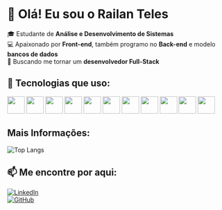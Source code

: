 # 👋 Olá! Eu sou o Railan Teles  
🎓 Estudante de **Análise e Desenvolvimento de Sistemas**  
💻 Apaixonado por **Front-end**, também programo no **Back-end** e modelo **bancos de dados**  
🚀 Buscando me tornar um **desenvolvedor Full-Stack**  

## 🚀 Tecnologias que uso:  
<div align="left"> <img src="https://cdn.jsdelivr.net/gh/devicons/devicon/icons/html5/html5-original.svg" width="40" height="40"/> <img src="https://cdn.jsdelivr.net/gh/devicons/devicon/icons/css3/css3-original.svg" width="40" height="40"/> <img src="https://cdn.jsdelivr.net/gh/devicons/devicon/icons/javascript/javascript-original.svg" width="40" height="40"/> <img src="https://cdn.jsdelivr.net/gh/devicons/devicon/icons/react/react-original.svg" width="40" height="40"/> <img src="https://cdn.jsdelivr.net/gh/devicons/devicon/icons/nextjs/nextjs-original.svg" width="40" height="40"/> <img src="https://cdn.jsdelivr.net/gh/devicons/devicon/icons/python/python-original.svg" width="40" height="40"/> <img src="https://cdn.jsdelivr.net/gh/devicons/devicon/icons/java/java-original.svg" width="40" height="40"/> <img src="https://cdn.jsdelivr.net/gh/devicons/devicon/icons/mysql/mysql-original.svg" width="40" height="40"/> <img src="https://cdn.jsdelivr.net/gh/devicons/devicon/icons/postgresql/postgresql-original.svg" width="40" height="40"/> <img src="https://cdn.jsdelivr.net/gh/devicons/devicon/icons/git/git-original.svg" width="40" height="40"/> <img src="https://cdn.jsdelivr.net/gh/devicons/devicon/icons/vscode/vscode-original.svg" width="40" height="40"/> </div>

## Mais Informações:
![Top Langs](https://github-readme-stats.vercel.app/api/top-langs/?username=RailanTeles&layout=compact&langs_count=6&theme=radical)

## 📫 **Me encontre por aqui:**  
[![LinkedIn](https://img.shields.io/badge/LinkedIn-0077B5?style=for-the-badge&logo=linkedin&logoColor=white)](https://www.linkedin.com/in/railan-teles-9744b52a3/)  
[![GitHub](https://img.shields.io/badge/GitHub-100000?style=for-the-badge&logo=github&logoColor=white)](https://github.com/RailanTeles)  
